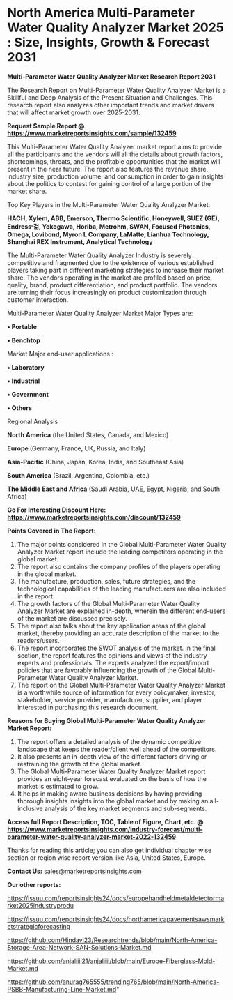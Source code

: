 # North America Multi-Parameter Water Quality Analyzer Market 2025 : Size, Insights, Growth & Forecast 2031

<strong>Multi-Parameter Water Quality Analyzer Market Research Report 2031</strong>

The Research Report on Multi-Parameter Water Quality Analyzer Market is a Skillful and Deep Analysis of the Present Situation and Challenges. This research report also analyzes other important trends and market drivers that will affect market growth over 2025-2031.

<strong>Request Sample Report @ <a href=https://www.marketreportsinsights.com/sample/132459>https://www.marketreportsinsights.com/sample/132459</a></strong>

This Multi-Parameter Water Quality Analyzer market report aims to provide all the participants and the vendors will all the details about growth factors, shortcomings, threats, and the profitable opportunities that the market will present in the near future. The report also features the revenue share, industry size, production volume, and consumption in order to gain insights about the politics to contest for gaining control of a large portion of the market share.

Top Key Players in the Multi-Parameter Water Quality Analyzer Market:

<strong>HACH, Xylem, ABB, Emerson, Thermo Scientific, Honeywell, SUEZ (GE), Endressᶫ걺, Yokogawa, Horiba, Metrohm, SWAN, Focused Photonics, Omega, Lovibond, Myron L Company, LaMatte, Lianhua Technology, Shanghai REX Instrument, Analytical Technology</strong>

The Multi-Parameter Water Quality Analyzer Industry is severely competitive and fragmented due to the existence of various established players taking part in different marketing strategies to increase their market share. The vendors operating in the market are profiled based on price, quality, brand, product differentiation, and product portfolio. The vendors are turning their focus increasingly on product customization through customer interaction.

Multi-Parameter Water Quality Analyzer Market Major Types are:

<strong>• Portable

• Benchtop</strong>

Market Major end-user applications :

<strong>• Laboratory

• Industrial

• Government

• Others</strong>

Regional Analysis

</u><strong><b>North America</b></strong> (the United States, Canada, and Mexico)

<strong><b>Europe </b></strong>(Germany, France, UK, Russia, and Italy)

<strong><b>Asia-Pacific</b></strong> (China, Japan, Korea, India, and Southeast Asia)

<strong><b>South America</b></strong> (Brazil, Argentina, Colombia, etc.)

<strong><b>The Middle East and Africa</b></strong> (Saudi Arabia, UAE, Egypt, Nigeria, and South Africa)

<strong>Go For Interesting Discount Here: <a href=https://www.marketreportsinsights.com/discount/132459>https://www.marketreportsinsights.com/discount/132459</a></strong>

<strong>Points Covered in The Report:</strong>
<ol>
  <li>The major points considered in the Global Multi-Parameter Water Quality Analyzer Market report include the leading competitors operating in the global market.</li>
  <li>The report also contains the company profiles of the players operating in the global market.</li>
  <li>The manufacture, production, sales, future strategies, and the technological capabilities of the leading manufacturers are also included in the report.</li>
  <li>The growth factors of the Global Multi-Parameter Water Quality Analyzer Market are explained in-depth, wherein the different end-users of the market are discussed precisely.</li>
  <li>The report also talks about the key application areas of the global market, thereby providing an accurate description of the market to the readers/users.</li>
  <li>The report incorporates the SWOT analysis of the market. In the final section, the report features the opinions and views of the industry experts and professionals. The experts analyzed the export/import policies that are favorably influencing the growth of the Global Multi-Parameter Water Quality Analyzer Market.</li>
  <li>The report on the Global Multi-Parameter Water Quality Analyzer Market is a worthwhile source of information for every policymaker, investor, stakeholder, service provider, manufacturer, supplier, and player interested in purchasing this research document.</li>
</ol>
<strong>Reasons for Buying Global Multi-Parameter Water Quality Analyzer Market Report:</strong>

<ol>
  <li>The report offers a detailed analysis of the dynamic competitive landscape that keeps the reader/client well ahead of the competitors.</li>
  <li>It also presents an in-depth view of the different factors driving or restraining the growth of the global market.</li>
  <li>The Global Multi-Parameter Water Quality Analyzer Market report provides an eight-year forecast evaluated on the basis of how the market is estimated to grow.</li>
  <li>It helps in making aware business decisions by having providing thorough insights insights into the global market and by making an all-inclusive analysis of the key market segments and sub-segments.</li>
</ol>
<strong>Access full Report Description, TOC, Table of Figure, Chart, etc. @ <a href=https://www.marketreportsinsights.com/industry-forecast/multi-parameter-water-quality-analyzer-market-2022-132459>https://www.marketreportsinsights.com/industry-forecast/multi-parameter-water-quality-analyzer-market-2022-132459</a></strong>


Thanks for reading this article; you can also get individual chapter wise section or region wise report version like Asia, United States, Europe.

<strong>Contact Us:</strong>
sales@marketreportsinsights.com

<strong>Our other reports:</strong>

<a href=https://issuu.com/reportsinsights24/docs/europehandheldmetaldetectormarket2025industryprodu>https://issuu.com/reportsinsights24/docs/europehandheldmetaldetectormarket2025industryprodu</a>

<a href=https://issuu.com/reportsinsights24/docs/northamericapavementsawsmarketstrategicforecasting>https://issuu.com/reportsinsights24/docs/northamericapavementsawsmarketstrategicforecasting</a>

<a href=https://github.com/Hindavi23/Researchtrends/blob/main/North-America-Storage-Area-Network-SAN-Solutions-Market.md>https://github.com/Hindavi23/Researchtrends/blob/main/North-America-Storage-Area-Network-SAN-Solutions-Market.md</a>

<a href=https://github.com/anjaliiii21/anjaliiii/blob/main/Europe-Fiberglass-Mold-Market.md>https://github.com/anjaliiii21/anjaliiii/blob/main/Europe-Fiberglass-Mold-Market.md</a>

<a href=https://github.com/anurag765555/trending765/blob/main/North-America-PSBB-Manufacturing-Line-Market.md>https://github.com/anurag765555/trending765/blob/main/North-America-PSBB-Manufacturing-Line-Market.md</a>"
